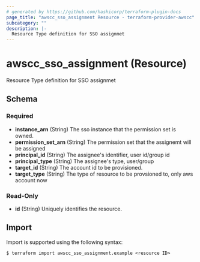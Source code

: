 ```yaml
---
# generated by https://github.com/hashicorp/terraform-plugin-docs
page_title: "awscc_sso_assignment Resource - terraform-provider-awscc"
subcategory: ""
description: |-
  Resource Type definition for SSO assignmet
---
```


# awscc_sso_assignment (Resource)

Resource Type definition for SSO assignmet



<!-- schema generated by tfplugindocs -->
## Schema

### Required

- **instance_arn** (String) The sso instance that the permission set is owned.
- **permission_set_arn** (String) The permission set that the assignemt will be assigned
- **principal_id** (String) The assignee's identifier, user id/group id
- **principal_type** (String) The assignee's type, user/group
- **target_id** (String) The account id to be provisioned.
- **target_type** (String) The type of resource to be provsioned to, only aws account now

### Read-Only

- **id** (String) Uniquely identifies the resource.

## Import

Import is supported using the following syntax:

```shell
$ terraform import awscc_sso_assignment.example <resource ID>
```
